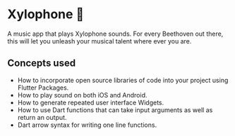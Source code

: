 # Xylophone 🎹
A music app that plays Xylophone sounds. For every Beethoven out there, this will let you unleash your musical talent where ever you are.

## Concepts used

- How to incorporate open source libraries of code into your project using Flutter Packages.
- How to play sound on both iOS and Android.
- How to generate repeated user interface Widgets.
- How to use Dart functions that can take input arguments as well as return an output.
- Dart arrow syntax for writing one line functions.